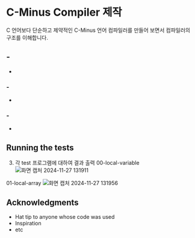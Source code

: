 # C-Minus Compiler 제작

C 언어보다 단순하고 제약적인 C-Minus 언어 컴파일러를 만들어 보면서 컴파일러의 구조를 이해합니다.

## -

-

### -

-

### -

-

## Running the tests

3. 각 test 프로그램에 대하여 결과 출력
00-local-variable
![화면 캡처 2024-11-27 131911](https://github.com/user-attachments/assets/18d82b0b-7fa5-4085-925a-55bf29edefff)

01-local-array
![화면 캡처 2024-11-27 131956](https://github.com/user-attachments/assets/5ad84f77-d6a7-4584-80c0-e257e136ea78)


## Acknowledgments

* Hat tip to anyone whose code was used
* Inspiration
* etc

